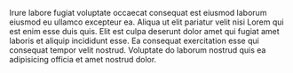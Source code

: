 Irure labore fugiat voluptate occaecat consequat est eiusmod laborum eiusmod eu ullamco excepteur ea. Aliqua ut elit pariatur velit nisi Lorem qui est enim esse duis quis. Elit est culpa deserunt dolor amet qui fugiat amet laboris et aliquip incididunt esse. Ea consequat exercitation esse qui consequat tempor velit nostrud. Voluptate do laborum nostrud quis ea adipisicing officia et amet nostrud dolor.
